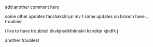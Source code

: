 add another comment here 

some other updates
facshakclm;al
mv
t some updates on branch
have .. troubles!

i like to have troubles!
dkvkjnsdkfnknskn ksndkjn kjndfk j 

another troubles! 
